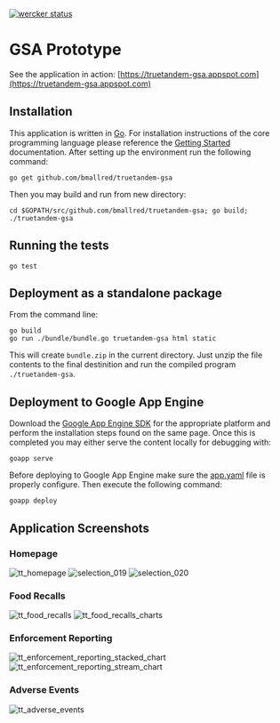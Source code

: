 [![wercker status](https://app.wercker.com/status/c1942ac27ed4ef01fabdfc5b49426e8b/m "wercker status")](https://app.wercker.com/project/bykey/c1942ac27ed4ef01fabdfc5b49426e8b)

# GSA Prototype
See the application in action:   [https://truetandem-gsa.appspot.com](https://truetandem-gsa.appspot.com)

## Installation

This application is written in [Go](https://golang.org). For installation instructions of the core programming language please reference the [Getting Started](https://golang.org/doc/install) documentation. After setting up the environment run the following command:

```
go get github.com/bmallred/truetandem-gsa
```

Then you may build and run from new directory:

```
cd $GOPATH/src/github.com/bmallred/truetandem-gsa; go build; ./truetandem-gsa
```

## Running the tests

```
go test
```

## Deployment as a standalone package

From the command line:

```
go build
go run ./bundle/bundle.go truetandem-gsa html static
```

This will create ```bundle.zip``` in the current directory. Just unzip the file contents to the final destinition and run the compiled program ```./truetandem-gsa```.

## Deployment to Google App Engine

Download the [Google App Engine SDK](https://cloud.google.com/appengine/downloads) for the appropriate platform and perform the installation steps found on the same page. Once this is completed you may either serve the content locally for debugging with:

```
goapp serve
```

Before deploying to Google App Engine make sure the [app.yaml](https://github.com/bmallred/truetandem-gsa/blob/master/app.yaml) file is properly configure. Then execute the following command:

```
goapp deploy
```

## Application Screenshots
### Homepage
![tt_homepage](https://cloud.githubusercontent.com/assets/5938731/8382864/ea715214-1c03-11e5-9097-efdaa7247033.png)
![selection_019](https://cloud.githubusercontent.com/assets/5938731/8382951/907a5bb0-1c04-11e5-806b-057c130390ce.png)
![selection_020](https://cloud.githubusercontent.com/assets/5938731/8382952/93dff68e-1c04-11e5-9c43-21ed5aa347a9.png)


### Food Recalls
![tt_food_recalls](https://cloud.githubusercontent.com/assets/5938731/8382861/ea709e6e-1c03-11e5-860d-620a4d4bbf49.png)
![tt_food_recalls_charts](https://cloud.githubusercontent.com/assets/5938731/8382862/ea70b0f2-1c03-11e5-985e-3faa7536c80c.png)

### Enforcement Reporting
![tt_enforcement_reporting_stacked_chart](https://cloud.githubusercontent.com/assets/5938731/8382865/ea716b96-1c03-11e5-87df-dd390dbad6f9.png)
![tt_enforcement_reporting_stream_chart](https://cloud.githubusercontent.com/assets/5938731/8382860/ea704d74-1c03-11e5-8a44-f6484bed3cb6.png)

### Adverse Events
![tt_adverse_events](https://cloud.githubusercontent.com/assets/5938731/8382863/ea713838-1c03-11e5-8fd8-6e0a7effbe2c.png)

